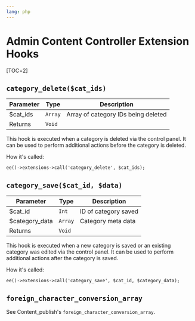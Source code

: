 ```yaml
---
lang: php
---
```


<!--
    This source file is part of the open source project
    ExpressionEngine User Guide (https://github.com/ExpressionEngine/ExpressionEngine-User-Guide)

    @link      https://expressionengine.com/
    @copyright Copyright (c) 2003-2020, Packet Tide, LLC (https://packettide.com)
    @license   https://expressionengine.com/license Licensed under Apache License, Version 2.0
-->

# Admin Content Controller Extension Hooks

[TOC=2]

## `category_delete($cat_ids)`

| Parameter | Type    | Description                         |
| --------- | ------- | ----------------------------------- |
| \$cat_ids | `Array` | Array of category IDs being deleted |
| Returns   | `Void`  |                                     |

This hook is executed when a category is deleted via the control panel. It can be used to perform additional actions before the category is deleted.

How it's called:

    ee()->extensions->call('category_delete', $cat_ids);

## `category_save($cat_id, $data)`

| Parameter       | Type    | Description          |
| --------------- | ------- | -------------------- |
| \$cat_id        | `Int`   | ID of category saved |
| \$category_data | `Array` | Category meta data   |
| Returns         | `Void`  |                      |

This hook is executed when a new category is saved or an existing category was edited via the control panel. It can be used to perform additional actions after the category is saved.

How it's called:

    ee()->extensions->call('category_save', $cat_id, $category_data);

## `foreign_character_conversion_array`

See Content_publish's `foreign_character_conversion_array`.
